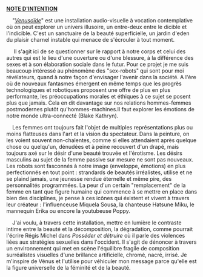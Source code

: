 <u>**NOTE D'INTENTION**</u>

    "<u>*Venusoïde*</u>" est une installation audio-visuelle à vocation contemplative où on peut explorer un univers illusoire, un entre-deux entre le dicible et l'indicible. C'est un sanctuaire de la beauté superficielle, un jardin d'eden du plaisir charnel instable qui menace de s'écrouler à tout moment.

     Il s'agit ici de se questionner sur le rapport à notre corps et celui des autres qui est le lieu d'une ouverture ou d'une blessure, à la différence des sexes et à son élaboration sociale dans le futur. Pour ce projet je me suis beaucoup intéressé au phénomène des "sex-robots" qui sont pour moi révélateurs, quand à notre façon d'envisager l'avenir dans la société. A l'ère où de nouveaux fantasmes émergent en même temps que les progrès technologiques et robotiques proposent une offre de plus en plus performante, les préoccupations morales et éthiques à ce sujet se posent plus que jamais. Cela en dit davantage sur nos relations hommes-femmes postmodernes plutôt qu'hommes-machines.Il faut explorer les émotions de notre monde ultra-connecté (Blake Kathryn).

    Les femmes ont toujours fait l'objet de multiples représentations plus ou moins flatteuses dans l'art et la vision du spectateur. Dans la peinture, on les voient souvent non-chalentes, comme si elles attendaient après quelque chose ou quelqu'un, dénudées et à peine recouvert d'un drapé, mais toujours axé sur le désir d'une beauté trouvée et l'érotisme.  Les désirs masculins au sujet de la femme passive sur mesure ne sont pas nouveaux. Les robots sont fasconnés à notre image (enveloppe, émotions) en plus perfectionnés en tout point : strandards de beautés irréalistes, utilise et ne se plaind jamais, une jeunesse rendue éternelle et même pire, des personnalités programmées. La peur d'un certain "remplacement" de la femme en tant que figure humaine qui commence à se mettre en place dans bien des disciplines, je pense à ces icônes qui éxistent et vivent à travers leur créateur : l'influenceuse Miquela Sousa, la chanteuse Hatsune Miku, le mannequin Erika ou encore la youtubeuse Poppy.

    J'ai voulu, à travers cette installation, mettre en lumière le contraste intime entre la beauté et la décomposition, la dégradation, comme pourrait l'écrire Régis Michel dans *Posséder et détruire* où il parle des violences liées aux stratégies sexuelles dans l'occident. Il s'agit de dénoncer à travers un environnement qui met en scène l'équilibre fragile de composition surréalistes visuelles d'une brillance artificielle, chromé, nacré, irrisé.  Je m'inspire de Vénus et l'utilise pour véhiculer mon message parce qu'elle est la figure universelle de la féminité et de la beauté.
